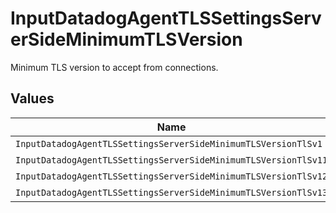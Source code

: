 # InputDatadogAgentTLSSettingsServerSideMinimumTLSVersion

Minimum TLS version to accept from connections.


## Values

| Name                                                            | Value                                                           |
| --------------------------------------------------------------- | --------------------------------------------------------------- |
| `InputDatadogAgentTLSSettingsServerSideMinimumTLSVersionTlSv1`  | TLSv1                                                           |
| `InputDatadogAgentTLSSettingsServerSideMinimumTLSVersionTlSv11` | TLSv1.1                                                         |
| `InputDatadogAgentTLSSettingsServerSideMinimumTLSVersionTlSv12` | TLSv1.2                                                         |
| `InputDatadogAgentTLSSettingsServerSideMinimumTLSVersionTlSv13` | TLSv1.3                                                         |